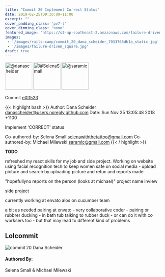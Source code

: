 ```yaml
---
title: "Commit 20 Implement Correct Status"
date: 2019-02-25T09:30:00+11:00
excerpt: ""
cover_padding_class: 'pv7-l'
cover_dimming_class: 'none'
featured_image: 'https://s3-ap-southeast-2.amazonaws.com/failure-driven-blog/railscamp-24-woodfield-hobart/commit_20_dana_scheider_7033765db1a.gif'
images:
 - '/images/rails-camp/commit_20_dana_scheider_7033765db1a_static.jpg'
 - '/images/failure-driven_square.jpg'
draft: true
---
```


<img alt="@danascheider" src="//github.com/danascheider.png" style="display: inline; width: 88px;" height="88" />
<img alt="@SelenaSmall" src="//github.com/SelenaSmall.png" style="display: inline; width: 88px;" height="88" />
<img alt="@saramic" src="//github.com/saramic.png" style="display: inline; width: 88px;" height="88" />

Commit [e0ff523](https://github.com/failure-driven/railscamp-search-term/commit/e0ff523800a38612f455633672dfaa6cebd08e01)

{{< highlight bash >}}
Author: Dana Scheider <danascheider@users.noreply.github.com>
Date:   Sun Nov 25 13:05:48 2018 +1100

Implement 'CORRECT' status

Co-authored-by: Selena Small <selenawiththetattoo@gmail.com>
Co-authored-by: Michael Milewski <saramic@gmail.com>
{{< / highlight >}}

**TODO**

refreshed my react skills for my job and side project. Working on website
using facial recognition tech to keep women safe on social media - upload
picture and search by uploading picture and retun and reports made

"hopefullyno reports on the person (looks at michael)" project name inview

side project

currently working at envato alos on cucumber team

a bit as needed pairing at envato - very collaborative  coder - pairing or
rubbrer ducking - in bath tub talking to rubber duck - or can do it with co
worksers too - but that may lead to different kind of problems

## Lolcommit

![commit 20 Dana Scheider](https://s3-ap-southeast-2.amazonaws.com/failure-driven-blog/railscamp-24-woodfield-hobart/commit_20_dana_scheider_7033765db1a.gif)

#### Authored By:

Selena Small & Michael Milewski
